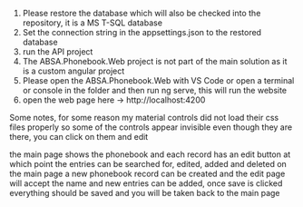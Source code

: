 1. Please restore the database which will also be checked into the repository, it is a MS T-SQL database
2. Set the connection string in the appsettings.json to the restored database
3. run the API project
4. The ABSA.Phonebook.Web project is not part of the main solution as it is a custom angular project
5. Please open the ABSA.Phonebook.Web with VS Code or open a terminal or console in the folder and then run ng serve, this will run the website
6. open the web page here -> http://localhost:4200

Some notes, for some reason my material controls did not load their css files properly so some of the controls appear invisible even though they are there, you can click on them and edit

the main page shows the phonebook and each record has an edit button at which point the entries can be searched for, edited, added and deleted
on the main page a new phonebook record can be created and the edit page will accept the name and new entries can be added, once save is clicked everything should be saved and you will be taken back to the main page
